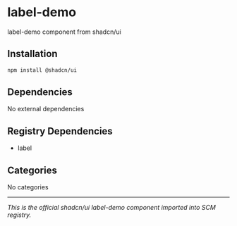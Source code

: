 # label-demo

label-demo component from shadcn/ui

## Installation

```bash
npm install @shadcn/ui
```

## Dependencies

No external dependencies

## Registry Dependencies

- label

## Categories

No categories

---

*This is the official shadcn/ui label-demo component imported into SCM registry.*
